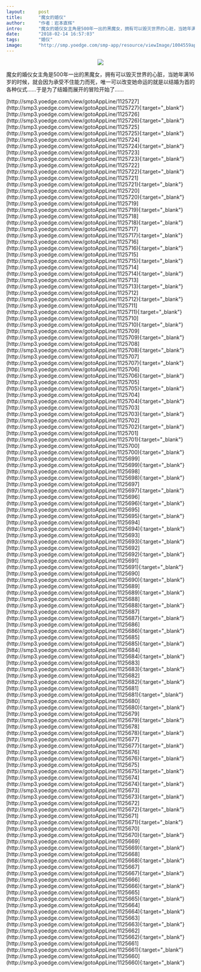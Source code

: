 ```yaml
---
layout:     post
title:      "魔女的婚仪"
author:     "作者：岩本直辉"
intro:      "魔女的婚仪女主角是500年一出的黑魔女，拥有可以毁灭世界的心脏，当她年满16岁的时候，就会因为承受不住能力而死，唯一可以改变她命运的就是以结婚为首的各种仪式……于是为了结婚而展开的冒险开始了……"
date:       "2018-02-14 16:57:03"
tags:       "婚仪"
image:      "http://smp.yoedge.com/smp-app/resource/viewImage/1004559appline.png"
---
```

<div style="text-align: center">
<p><img src="http://smp.yoedge.com/smp-app/resource/viewImage/1004559appline.png"/></p>
</div>
<p class="post-meta">
<span>魔女的婚仪女主角是500年一出的黑魔女，拥有可以毁灭世界的心脏，当她年满16岁的时候，就会因为承受不住能力而死，唯一可以改变她命运的就是以结婚为首的各种仪式……于是为了结婚而展开的冒险开始了……</span>
</p>
[http://smp3.yoedge.com/view/gotoAppLine/1125727](http://smp3.yoedge.com/view/gotoAppLine/1125727){:target="_blank"}
[http://smp3.yoedge.com/view/gotoAppLine/1125726](http://smp3.yoedge.com/view/gotoAppLine/1125726){:target="_blank"}
[http://smp3.yoedge.com/view/gotoAppLine/1125725](http://smp3.yoedge.com/view/gotoAppLine/1125725){:target="_blank"}
[http://smp3.yoedge.com/view/gotoAppLine/1125724](http://smp3.yoedge.com/view/gotoAppLine/1125724){:target="_blank"}
[http://smp3.yoedge.com/view/gotoAppLine/1125723](http://smp3.yoedge.com/view/gotoAppLine/1125723){:target="_blank"}
[http://smp3.yoedge.com/view/gotoAppLine/1125722](http://smp3.yoedge.com/view/gotoAppLine/1125722){:target="_blank"}
[http://smp3.yoedge.com/view/gotoAppLine/1125721](http://smp3.yoedge.com/view/gotoAppLine/1125721){:target="_blank"}
[http://smp3.yoedge.com/view/gotoAppLine/1125720](http://smp3.yoedge.com/view/gotoAppLine/1125720){:target="_blank"}
[http://smp3.yoedge.com/view/gotoAppLine/1125719](http://smp3.yoedge.com/view/gotoAppLine/1125719){:target="_blank"}
[http://smp3.yoedge.com/view/gotoAppLine/1125718](http://smp3.yoedge.com/view/gotoAppLine/1125718){:target="_blank"}
[http://smp3.yoedge.com/view/gotoAppLine/1125717](http://smp3.yoedge.com/view/gotoAppLine/1125717){:target="_blank"}
[http://smp3.yoedge.com/view/gotoAppLine/1125716](http://smp3.yoedge.com/view/gotoAppLine/1125716){:target="_blank"}
[http://smp3.yoedge.com/view/gotoAppLine/1125715](http://smp3.yoedge.com/view/gotoAppLine/1125715){:target="_blank"}
[http://smp3.yoedge.com/view/gotoAppLine/1125714](http://smp3.yoedge.com/view/gotoAppLine/1125714){:target="_blank"}
[http://smp3.yoedge.com/view/gotoAppLine/1125713](http://smp3.yoedge.com/view/gotoAppLine/1125713){:target="_blank"}
[http://smp3.yoedge.com/view/gotoAppLine/1125712](http://smp3.yoedge.com/view/gotoAppLine/1125712){:target="_blank"}
[http://smp3.yoedge.com/view/gotoAppLine/1125711](http://smp3.yoedge.com/view/gotoAppLine/1125711){:target="_blank"}
[http://smp3.yoedge.com/view/gotoAppLine/1125710](http://smp3.yoedge.com/view/gotoAppLine/1125710){:target="_blank"}
[http://smp3.yoedge.com/view/gotoAppLine/1125709](http://smp3.yoedge.com/view/gotoAppLine/1125709){:target="_blank"}
[http://smp3.yoedge.com/view/gotoAppLine/1125708](http://smp3.yoedge.com/view/gotoAppLine/1125708){:target="_blank"}
[http://smp3.yoedge.com/view/gotoAppLine/1125707](http://smp3.yoedge.com/view/gotoAppLine/1125707){:target="_blank"}
[http://smp3.yoedge.com/view/gotoAppLine/1125706](http://smp3.yoedge.com/view/gotoAppLine/1125706){:target="_blank"}
[http://smp3.yoedge.com/view/gotoAppLine/1125705](http://smp3.yoedge.com/view/gotoAppLine/1125705){:target="_blank"}
[http://smp3.yoedge.com/view/gotoAppLine/1125704](http://smp3.yoedge.com/view/gotoAppLine/1125704){:target="_blank"}
[http://smp3.yoedge.com/view/gotoAppLine/1125703](http://smp3.yoedge.com/view/gotoAppLine/1125703){:target="_blank"}
[http://smp3.yoedge.com/view/gotoAppLine/1125702](http://smp3.yoedge.com/view/gotoAppLine/1125702){:target="_blank"}
[http://smp3.yoedge.com/view/gotoAppLine/1125701](http://smp3.yoedge.com/view/gotoAppLine/1125701){:target="_blank"}
[http://smp3.yoedge.com/view/gotoAppLine/1125700](http://smp3.yoedge.com/view/gotoAppLine/1125700){:target="_blank"}
[http://smp3.yoedge.com/view/gotoAppLine/1125699](http://smp3.yoedge.com/view/gotoAppLine/1125699){:target="_blank"}
[http://smp3.yoedge.com/view/gotoAppLine/1125698](http://smp3.yoedge.com/view/gotoAppLine/1125698){:target="_blank"}
[http://smp3.yoedge.com/view/gotoAppLine/1125697](http://smp3.yoedge.com/view/gotoAppLine/1125697){:target="_blank"}
[http://smp3.yoedge.com/view/gotoAppLine/1125696](http://smp3.yoedge.com/view/gotoAppLine/1125696){:target="_blank"}
[http://smp3.yoedge.com/view/gotoAppLine/1125695](http://smp3.yoedge.com/view/gotoAppLine/1125695){:target="_blank"}
[http://smp3.yoedge.com/view/gotoAppLine/1125694](http://smp3.yoedge.com/view/gotoAppLine/1125694){:target="_blank"}
[http://smp3.yoedge.com/view/gotoAppLine/1125693](http://smp3.yoedge.com/view/gotoAppLine/1125693){:target="_blank"}
[http://smp3.yoedge.com/view/gotoAppLine/1125692](http://smp3.yoedge.com/view/gotoAppLine/1125692){:target="_blank"}
[http://smp3.yoedge.com/view/gotoAppLine/1125691](http://smp3.yoedge.com/view/gotoAppLine/1125691){:target="_blank"}
[http://smp3.yoedge.com/view/gotoAppLine/1125690](http://smp3.yoedge.com/view/gotoAppLine/1125690){:target="_blank"}
[http://smp3.yoedge.com/view/gotoAppLine/1125689](http://smp3.yoedge.com/view/gotoAppLine/1125689){:target="_blank"}
[http://smp3.yoedge.com/view/gotoAppLine/1125688](http://smp3.yoedge.com/view/gotoAppLine/1125688){:target="_blank"}
[http://smp3.yoedge.com/view/gotoAppLine/1125687](http://smp3.yoedge.com/view/gotoAppLine/1125687){:target="_blank"}
[http://smp3.yoedge.com/view/gotoAppLine/1125686](http://smp3.yoedge.com/view/gotoAppLine/1125686){:target="_blank"}
[http://smp3.yoedge.com/view/gotoAppLine/1125685](http://smp3.yoedge.com/view/gotoAppLine/1125685){:target="_blank"}
[http://smp3.yoedge.com/view/gotoAppLine/1125684](http://smp3.yoedge.com/view/gotoAppLine/1125684){:target="_blank"}
[http://smp3.yoedge.com/view/gotoAppLine/1125683](http://smp3.yoedge.com/view/gotoAppLine/1125683){:target="_blank"}
[http://smp3.yoedge.com/view/gotoAppLine/1125682](http://smp3.yoedge.com/view/gotoAppLine/1125682){:target="_blank"}
[http://smp3.yoedge.com/view/gotoAppLine/1125681](http://smp3.yoedge.com/view/gotoAppLine/1125681){:target="_blank"}
[http://smp3.yoedge.com/view/gotoAppLine/1125680](http://smp3.yoedge.com/view/gotoAppLine/1125680){:target="_blank"}
[http://smp3.yoedge.com/view/gotoAppLine/1125679](http://smp3.yoedge.com/view/gotoAppLine/1125679){:target="_blank"}
[http://smp3.yoedge.com/view/gotoAppLine/1125678](http://smp3.yoedge.com/view/gotoAppLine/1125678){:target="_blank"}
[http://smp3.yoedge.com/view/gotoAppLine/1125677](http://smp3.yoedge.com/view/gotoAppLine/1125677){:target="_blank"}
[http://smp3.yoedge.com/view/gotoAppLine/1125676](http://smp3.yoedge.com/view/gotoAppLine/1125676){:target="_blank"}
[http://smp3.yoedge.com/view/gotoAppLine/1125675](http://smp3.yoedge.com/view/gotoAppLine/1125675){:target="_blank"}
[http://smp3.yoedge.com/view/gotoAppLine/1125674](http://smp3.yoedge.com/view/gotoAppLine/1125674){:target="_blank"}
[http://smp3.yoedge.com/view/gotoAppLine/1125673](http://smp3.yoedge.com/view/gotoAppLine/1125673){:target="_blank"}
[http://smp3.yoedge.com/view/gotoAppLine/1125672](http://smp3.yoedge.com/view/gotoAppLine/1125672){:target="_blank"}
[http://smp3.yoedge.com/view/gotoAppLine/1125671](http://smp3.yoedge.com/view/gotoAppLine/1125671){:target="_blank"}
[http://smp3.yoedge.com/view/gotoAppLine/1125670](http://smp3.yoedge.com/view/gotoAppLine/1125670){:target="_blank"}
[http://smp3.yoedge.com/view/gotoAppLine/1125669](http://smp3.yoedge.com/view/gotoAppLine/1125669){:target="_blank"}
[http://smp3.yoedge.com/view/gotoAppLine/1125668](http://smp3.yoedge.com/view/gotoAppLine/1125668){:target="_blank"}
[http://smp3.yoedge.com/view/gotoAppLine/1125667](http://smp3.yoedge.com/view/gotoAppLine/1125667){:target="_blank"}
[http://smp3.yoedge.com/view/gotoAppLine/1125666](http://smp3.yoedge.com/view/gotoAppLine/1125666){:target="_blank"}
[http://smp3.yoedge.com/view/gotoAppLine/1125665](http://smp3.yoedge.com/view/gotoAppLine/1125665){:target="_blank"}
[http://smp3.yoedge.com/view/gotoAppLine/1125664](http://smp3.yoedge.com/view/gotoAppLine/1125664){:target="_blank"}
[http://smp3.yoedge.com/view/gotoAppLine/1125663](http://smp3.yoedge.com/view/gotoAppLine/1125663){:target="_blank"}
[http://smp3.yoedge.com/view/gotoAppLine/1125662](http://smp3.yoedge.com/view/gotoAppLine/1125662){:target="_blank"}
[http://smp3.yoedge.com/view/gotoAppLine/1125661](http://smp3.yoedge.com/view/gotoAppLine/1125661){:target="_blank"}
[http://smp3.yoedge.com/view/gotoAppLine/1125660](http://smp3.yoedge.com/view/gotoAppLine/1125660){:target="_blank"}


